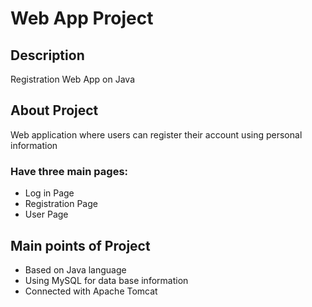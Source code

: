 # Web App Project
## Description
Registration Web App on Java

## About Project
Web application where users can register their account using personal information

### Have three main pages:
- Log in Page
- Registration Page
- User Page

## Main points of Project
- Based on Java language
- Using MySQL for data base information
- Connected with Apache Tomcat
